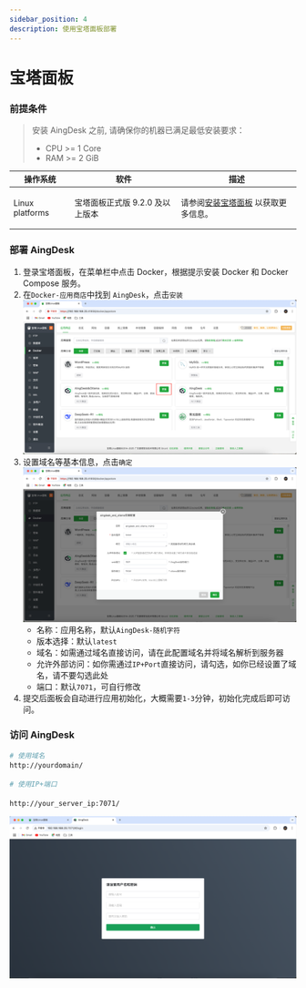 ```yaml
---
sidebar_position: 4
description: 使用宝塔面板部署
---
```

# 宝塔面板

### 前提条件

> 安装 AingDesk 之前, 请确保你的机器已满足最低安装要求：
>
> * CPU >= 1 Core
> * RAM >= 2 GiB

| 操作系统                   | 软件                                 | 描述                                                                                |
| -------------------------- | ------------------------------------ | ------------------------------------------------------------------------------------|
| Linux platforms            | <p>宝塔面板正式版 9.2.0 及以上版本</p> | 请参阅[安装宝塔面板](https://www.bt.cn/new/download.html)  以获取更多信息。            |

### 部署 AingDesk
1. 登录宝塔面板，在菜单栏中点击 Docker，根据提示安装 Docker 和 Docker Compose 服务。
2. 在`Docker-应用商店`中找到 `AingDesk`，点击`安装`
![alt text](img/btpaneldockerstore.png)
3. 设置域名等基本信息，点击`确定`
![alt text](img/btpaneldockerinstall.png)
   - 名称：应用名称，默认`AingDesk-随机字符`
   - 版本选择：默认`latest`
   - 域名：如需通过域名直接访问，请在此配置域名并将域名解析到服务器
   - 允许外部访问：如你需通过`IP+Port`直接访问，请勾选，如你已经设置了域名，请不要勾选此处
   - 端口：默认`7071`，可自行修改
4. 提交后面板会自动进行应用初始化，大概需要`1-3`分钟，初始化完成后即可访问。

### 访问 AingDesk
```bash
# 使用域名
http://yourdomain/

# 使用IP+端口

http://your_server_ip:7071/
```
![alt text](img/btpanelaingdesk.png)